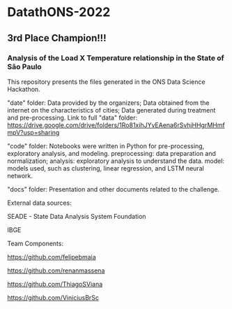 # DatathONS-2022

## 3rd Place Champion!!!


### Analysis of the Load X Temperature relationship in the State of São Paulo
This repository presents the files generated in the ONS Data Science Hackathon.

"date" folder:
Data provided by the organizers;
Data obtained from the internet on the characteristics of cities;
Data generated during treatment and pre-processing.
Link to full "data" folder:
https://drive.google.com/drive/folders/1Ro81xihJYvEAena6rSvhjHHgrMHmfmpV?usp=sharing

"code" folder:
Notebooks were written in Python for pre-processing, exploratory analysis, and modeling.
preprocessing: data preparation and normalization;
analysis: exploratory analysis to understand the data.
model: models used, such as clustering, linear regression, and LSTM neural network.

"docs" folder:
Presentation and other documents related to the challenge.

External data sources:

SEADE - State Data Analysis System Foundation

IBGE

Team Components:

https://github.com/felipebmaia


https://github.com/renanmassena

https://github.com/ThiagoSViana

https://github.com/ViniciusBrSc
